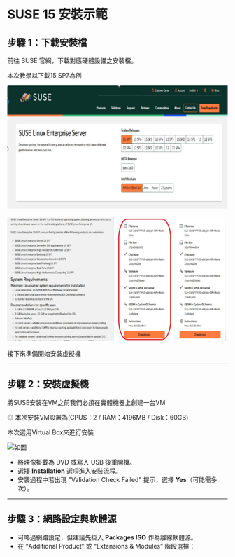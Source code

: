 # SUSE 15 安裝示範

## 步驟 1：下載安裝檔

前往 SUSE 官網，下載對應硬體設備之安裝檔。

本次教學以下載15 SP7為例

![如圖](image/suse17.jpg)

![如圖](image/suse17_2.jpg)

接下來準備開始安裝虛擬機

---

## 步驟 2：安裝虛擬機

將SUSE安裝在VM之前我們必須在實體機器上創建一台VM

◎ 本次安裝VM設置為(CPUS：2 / RAM：4196MB / Disk：60GB)

本次選用Virtual Box來進行安裝

![如圖]()

- 將映像掛載為 DVD 或寫入 USB 後重開機。
- 選擇 **Installation** 選項進入安裝流程。
- 安裝過程中若出現 "Validation Check Failed" 提示，選擇 **Yes**（可能需多次）。

---

## 步驟 3：網路設定與軟體源

- 可略過網路設定，但建議先掛入 **Packages ISO** 作為離線軟體源。
- 在 “Additional Product” 或 “Extensions & Modules” 階段選擇：


